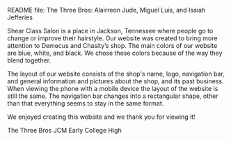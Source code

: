 README file:
The Three Bros:  Alairreon Jude, Miguel Luis, and Isaiah Jefferies

Shear Class Salon is a place in Jackson, Tennessee where people go to change or improve their hairstyle. Our website was created to bring more attention to Demecus and Chasity’s shop.  The main colors of our website are blue, white, and black. We chose these colors because of the way they blend together.

The layout of our website consists of the shop's name, logo, navigation bar, and general information and pictures about the shop, and its past business.  When viewing the phone with a mobile device the layout of the website is still the same. The navigation bar changes into a rectangular shape, other than that everything seems to stay in the same format.

We enjoyed creating this website and we thank you for viewing it!

The Three Bros
JCM Early College High 


